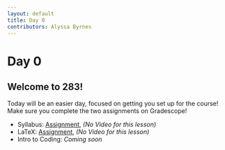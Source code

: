 ```yaml
---
layout: default
title: Day 0
contributors: Alyssa Byrnes
---
```


# Day 0

## Welcome to 283!

Today will be an easier day, focused on getting you set up for the course! Make sure you complete the two assignments on Gradescope! 

* Syllabus: [Assignment](https://www.gradescope.com/), *(No Video for this lesson)*
* LaTeX: [Assignment](https://www.gradescope.com/), *(No Video for this lesson)*
* Intro to Coding: *Coming soon*
